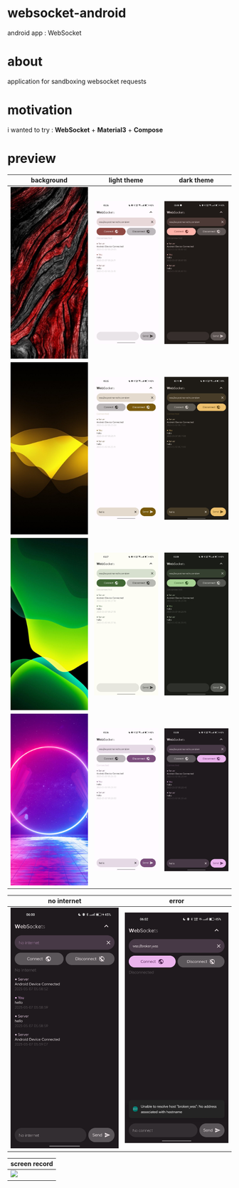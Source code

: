 # websocket-android

android app : WebSocket

# about

application for sandboxing websocket requests

# motivation

i wanted to try : **WebSocket** + **Material3** + **Compose**

# preview

| background  | light theme | dark theme |
| - | - | - |
| ![](https://raw.githubusercontent.com/andybeardness/WebSocket-Android/release/preview/bg-r.jpg)  | ![](https://raw.githubusercontent.com/andybeardness/WebSocket-Android/release/preview/ss-r-l.jpg)  | ![](https://raw.githubusercontent.com/andybeardness/WebSocket-Android/release/preview/ss-r-d.jpg)  |
| ![](https://raw.githubusercontent.com/andybeardness/WebSocket-Android/release/preview/bg-y.jpg)  | ![](https://raw.githubusercontent.com/andybeardness/WebSocket-Android/release/preview/ss-y-l.jpg)  | ![](https://raw.githubusercontent.com/andybeardness/WebSocket-Android/release/preview/ss-y-d.jpg)  |
| ![](https://raw.githubusercontent.com/andybeardness/WebSocket-Android/release/preview/bg-g.jpg)  | ![](https://raw.githubusercontent.com/andybeardness/WebSocket-Android/release/preview/ss-g-l.jpg)  | ![](https://raw.githubusercontent.com/andybeardness/WebSocket-Android/release/preview/ss-g-d.jpg)  |
| ![](https://raw.githubusercontent.com/andybeardness/WebSocket-Android/release/preview/bg-p.jpg)  | ![](https://raw.githubusercontent.com/andybeardness/WebSocket-Android/release/preview/ss-p-l.jpg)  | ![](https://raw.githubusercontent.com/andybeardness/WebSocket-Android/release/preview/ss-p-d.jpg)  |

| no internet | error |
| - | - |
| ![](https://raw.githubusercontent.com/andybeardness/WebSocket-Android/release/preview/ss-net.jpg) | ![](https://raw.githubusercontent.com/andybeardness/WebSocket-Android/release/preview/ss-err.jpg) |

| screen record |
| - |
| ![](https://raw.githubusercontent.com/andybeardness/WebSocket-Android/release/preview/rec.gif) |
